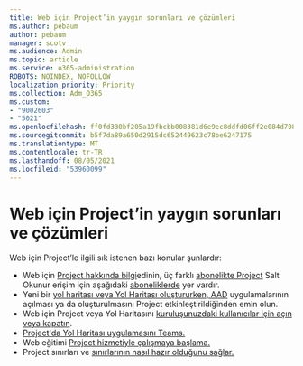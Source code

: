 ```yaml
---
title: Web için Project’in yaygın sorunları ve çözümleri
ms.author: pebaum
author: pebaum
manager: scotv
ms.audience: Admin
ms.topic: article
ms.service: o365-administration
ROBOTS: NOINDEX, NOFOLLOW
localization_priority: Priority
ms.collection: Adm_O365
ms.custom:
- "9002603"
- "5021"
ms.openlocfilehash: ff0fd330bf205a19fbcbb008381d6e9ec8ddfd06ff2e084d708cffac9f16f079
ms.sourcegitcommit: b5f7da89a650d2915dc652449623c78be6247175
ms.translationtype: MT
ms.contentlocale: tr-TR
ms.lasthandoff: 08/05/2021
ms.locfileid: "53960099"
---
```

# <a name="project-for-the-web-common-issues-and-resolutions"></a>Web için Project’in yaygın sorunları ve çözümleri

Web için Project’le ilgili sık istenen bazı konular şunlardır:

- Web için [Project hakkında bilgi](https://support.microsoft.com/office/what-is-project-for-the-web-c19b2421-3c9d-4037-97c6-f66b6e1d2eb5)edinin, üç farklı [abonelikte Project](https://products.office.com/project/compare-microsoft-project-management-software) Salt Okunur erişim için aşağıdaki [aboneliklerde](https://docs.microsoft.com/project-for-the-web/office-365-user-view-access-to-project-and-roadmap) yer vardır.
- Yeni bir [yol haritası veya Yol Haritası oluştururken, AAD](https://techcommunity.microsoft.com/t5/project-support-blog/roadmap-have-you-disabled-some-necessary-services/ba-p/815067) uygulamalarının açılması ya da oluşturulmasını Project etkinleştirildiğinden emin olun.
- Web için Project veya Yol Haritasını [kuruluşunuzdaki kullanıcılar için açın veya kapatın](https://docs.microsoft.com/project-for-the-web/turn-project-for-the-web-off).
- [Project'da Yol Haritası uygulamasını Teams.](https://support.microsoft.com/office/2dc584e6-2f6c-4e2d-9008-0b3f6845eb52)
- Web eğitimi [Project hizmetiyle çalışmaya başlama.](https://support.office.com/article/50bf3e29-0f0d-4b7a-9d2c-7c78389b67ad)
- Project sınırları ve [sınırlarının nasıl hazır olduğunu sağlar.](https://docs.microsoft.com/project-for-the-web/project-for-the-web-limits-and-boundaries)

